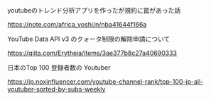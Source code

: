 youtubeのトレンド分析アプリを作ったが規約に罠があった話

https://note.com/africa_yoshi/n/nba41644f166a



YouTube Data API v3 のクォータ制限の解除申請について

https://qiita.com/Erytheia/items/3ae377b8c27a40690333


日本のTop 100 登録者数の Youtuber

https://jp.noxinfluencer.com/youtube-channel-rank/top-100-jp-all-youtuber-sorted-by-subs-weekly